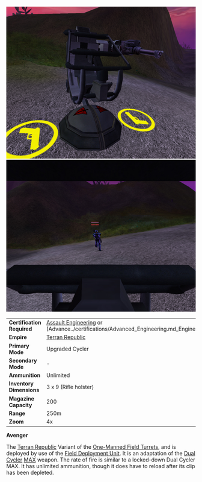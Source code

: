 ![](../images/Avenger.jpg "fig:Avenger.jpg")
![](../images/AvengerInside.jpg "fig:AvengerInside.jpg")

|                            |                                                                                                                                      |
| -------------------------- | ------------------------------------------------------------------------------------------------------------------------------------ |
| **Certification Required** | [Assault Engineering](../certifications/Assault_Engineering.md) or [Advance../certifications/Advanced_Engineering.md_Engineering.md) |
| **Empire**                 | [Terran Republic](../etc/Terran_Republic.md)                                                                                         |
| **Primary Mode**           | Upgraded Cycler                                                                                                                      |
| **Secondary Mode**         | \-                                                                                                                                   |
| **Ammunition**             | Unlimited                                                                                                                            |
| **Inventory Dimensions**   | 3 x 9 (Rifle holster)                                                                                                                |
| **Magazine Capacity**      | 200                                                                                                                                  |
| **Range**                  | 250m                                                                                                                                 |
| **Zoom**                   | 4x                                                                                                                                   |

**Avenger**

The [Terran Republic](../etc/Terran_Republic.md) Variant of the
[One-Manned Field Turrets](One-Manned_Field_Turret.md), and is deployed by use
of the [Field Deployment Unit](Field_Deployment_Unit.md). It is an adaptation of
the [Dual Cycler](../items/Dual-Cycler.md)
[MAX](../items/Mechanized_Assault_Exo-Suit.md) weapon. The rate of fire is
similar to a locked-down Dual Cycler MAX. It has unlimited ammunition, though it
does have to reload after its clip has been depleted.

<!--[Category:Weapons](../Category:Weapons.md)-->

